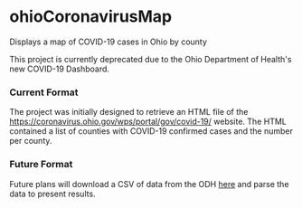 # ohioCoronavirusMap
Displays a map of COVID-19 cases in Ohio by county

This project is currently deprecated due to the Ohio Department of Health's new COVID-19 Dashboard.

### Current Format
The project was initially designed to retrieve an HTML file of the https://coronavirus.ohio.gov/wps/portal/gov/covid-19/ website. The HTML contained a list of counties with COVID-19 confirmed cases and the number per county.

### Future Format
Future plans will download a CSV of data from the ODH [here](https://coronavirus.ohio.gov/wps/portal/gov/covid-19/home/dashboard) and parse the data to present results.
